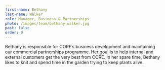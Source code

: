 ```yaml
---
first-name: Bethany
last-name: Walker
role: Manager, Business & Partnerships
photo: /images/team/bethany-walker.jpg
past: false
order: 0
---
```

Bethany is responsible for CORE’s business development and maintaining our
commercial partnerships programme. Her goal is to help internal and
external customers get the very best from CORE. In her spare time, Bethany
likes to knit and spend time in the garden trying to keep plants alive.
